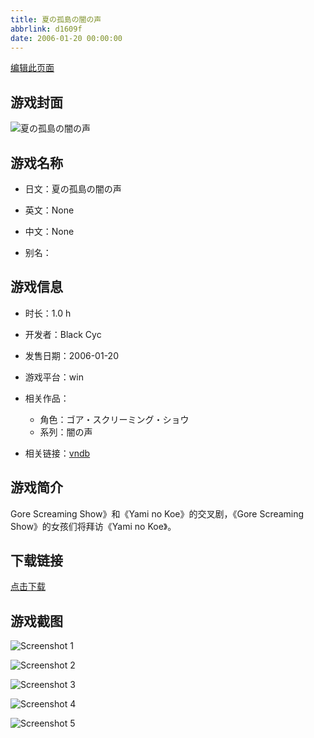 ```yaml
---
title: 夏の孤島の闇の声
abbrlink: d1609f
date: 2006-01-20 00:00:00
---
```

[编辑此页面](https://github.com/ACG-3/ADV3-source/blob/main/source/_posts/games/%E5%A4%8F%E3%81%AE%E5%AD%A4%E5%B3%B6%E3%81%AE%E9%97%87%E3%81%AE%E5%A3%B0.md)

## 游戏封面

![夏の孤島の闇の声](https%3A//pan.timero.xyz/onedrive/img_lib_001/%E5%A4%8F%E3%81%AE%E5%AD%A4%E5%B3%B6%E3%81%AE%E9%97%87%E3%81%AE%E5%A3%B0_cover.avif)


## 游戏名称

- 日文：夏の孤島の闇の声
- 英文：None
- 中文：None

- 别名：


## 游戏信息

- 时长：1.0 h
- 开发者：Black Cyc
- 发售日期：2006-01-20
- 游戏平台：win
- 相关作品：
   - 角色：ゴア・スクリーミング・ショウ
   - 系列：闇の声

- 相关链接：[vndb](https://vndb.org/v4827)


## 游戏简介

Gore Screaming Show》和《Yami no Koe》的交叉剧，《Gore Screaming Show》的女孩们将拜访《Yami no Koe》。


## 下载链接

[点击下载](https://pan.timero.xyz/onedrive/adv_lib_001/%E5%A4%8F%E3%81%AE%E5%AD%A4%E5%B3%B6%E3%81%AE%E9%97%87%E3%81%AE%E5%A3%B0)


## 游戏截图


![Screenshot 1](https%3A//pan.timero.xyz/onedrive/img_lib_001/%E5%A4%8F%E3%81%AE%E5%AD%A4%E5%B3%B6%E3%81%AE%E9%97%87%E3%81%AE%E5%A3%B0_Screenshot_1.avif)

![Screenshot 2](https%3A//pan.timero.xyz/onedrive/img_lib_001/%E5%A4%8F%E3%81%AE%E5%AD%A4%E5%B3%B6%E3%81%AE%E9%97%87%E3%81%AE%E5%A3%B0_Screenshot_2.avif)

![Screenshot 3](https%3A//pan.timero.xyz/onedrive/img_lib_001/%E5%A4%8F%E3%81%AE%E5%AD%A4%E5%B3%B6%E3%81%AE%E9%97%87%E3%81%AE%E5%A3%B0_Screenshot_3.avif)

![Screenshot 4](https%3A//pan.timero.xyz/onedrive/img_lib_001/%E5%A4%8F%E3%81%AE%E5%AD%A4%E5%B3%B6%E3%81%AE%E9%97%87%E3%81%AE%E5%A3%B0_Screenshot_4.avif)

![Screenshot 5](https%3A//pan.timero.xyz/onedrive/img_lib_001/%E5%A4%8F%E3%81%AE%E5%AD%A4%E5%B3%B6%E3%81%AE%E9%97%87%E3%81%AE%E5%A3%B0_Screenshot_5.avif)

